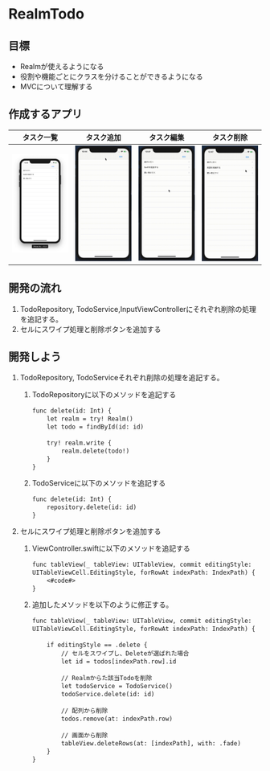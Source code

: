 # RealmTodo

## 目標
- Realmが使えるようになる
- 役割や機能ごとにクラスを分けることができるようになる
- MVCについて理解する

## 作成するアプリ  
|タスク一覧|タスク追加|タスク編集|タスク削除|
|---|---|---|---|
|<img src="./img/RealmTodoList.png" width="300px">|<img src="./img/RealmTodoAdd.gif" width="300px">|<img src="./img/RealmTodoEdit.gif" width="300px">|<img src="./img/RealmTodoDelete.gif" width="300px">|

## 開発の流れ

1. TodoRepository, TodoService,InputViewControllerにそれぞれ削除の処理を追記する。
2. セルにスワイプ処理と削除ボタンを追加する

## 開発しよう

1. TodoRepository, TodoServiceそれぞれ削除の処理を追記する。

	1. TodoRepositoryに以下のメソッドを追記する

		```
		func delete(id: Int) {
			let realm = try! Realm()
			let todo = findById(id: id)

			try! realm.write {
				realm.delete(todo!)
			}
		}
		```

	2. TodoServiceに以下のメソッドを追記する

		```
		func delete(id: Int) {
			repository.delete(id: id)
		}
		```

1. セルにスワイプ処理と削除ボタンを追加する

	1. ViewController.swiftに以下のメソッドを追記する

		```
		func tableView(_ tableView: UITableView, commit editingStyle: UITableViewCell.EditingStyle, forRowAt indexPath: IndexPath) {
			<#code#>
		}
		```

	2. 追加したメソッドを以下のように修正する。

		```
		func tableView(_ tableView: UITableView, commit editingStyle: UITableViewCell.EditingStyle, forRowAt indexPath: IndexPath) {

			if editingStyle == .delete {
				// セルをスワイプし、Deleteが選ばれた場合
				let id = todos[indexPath.row].id

				// Realmからた該当Todoを削除
				let todoService = TodoService()
				todoService.delete(id: id)

				// 配列から削除
				todos.remove(at: indexPath.row)

				// 画面から削除
				tableView.deleteRows(at: [indexPath], with: .fade)
			}
		}
		```
